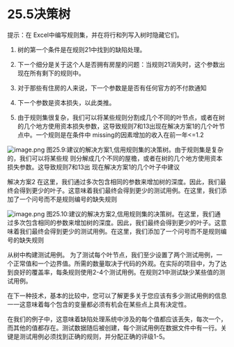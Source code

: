 # 25.5决策树

提示：在 Excel中编写规则集，并在将行和列写入树时隐藏它们。

1. 树的第一个条件是在规则21中找到的缺陷处理。

2. 下ー个细分是关于这个人是否拥有房屋的问题：当规则21消失时，这个参数出现在所有剩下的规则中。

3. 对于那些有住房的人来说，下一个参数是是否有任何官方的不付款通知

4. 下ー个参数是资本损失，以此类推。

5. 由于规则集很复杂，我们可以将某些规则分割成几个不同的叶节点，或者在树的几个地方使用资本损失参数，这导致规则7和13出现在解决方案1的几个叶节点中。一个规则是在条件中 missing的因素增加的收入在前一年<=1.2

![image.png](https://static.aiwriter.net/oG3nbKxibYYPA3NySvuJdo/6YX6xUCHUK7sKqkj9rAMv8/fb3Rp4m9tE3RnFyaatPM1R)
图25.9:建议的解决方案1,信用规则集的决策树。由于规则集是复杂的，我们可以将某些规
则分解成几个不同的屋檐，或者在树的几个地方使用资本损失参数。这导致规则7和13出
现在解决方案1的几个叶子中建议

解决方案2
在这里，我们通过多次包含相同的参数来增加树的深度。因此，我们最终会得到更少的叶子。这意味着我们最终会得到更少的测试用例。在这里，我们添加了一个问号而不是规则编号的缺失规则

![image.png](https://static.aiwriter.net/oG3nbKxibYYPA3NySvuJdo/6YX6xUCHUK7sKqkj9rAMv8/tX978HFfwWSXEMQ3x7qc4L)
图25.10:建议的解决方案2,信用规则集的决策树。在这里，我们通过多次包含相同的参数来增加树的深度。因此，我们最终会得到更少的叶子。这意味着我们最终会得到更少的测试用例。在这里，我们添加了一个问号而不是规则编号的缺失规则

从树中构建测试用例。
为了测试每个叶节点，我们至少设置了两个测试用例，一个正常值和一个边界值。所需的数量取决于代码的外观。在实际的项目中，为了达到良好的覆盖率，每条规则使用2-4个测试用例。在规则21中测试缺少某些值的测试用例。

在下一种技术，基本的比较中，您可以了解更多关于您应该有多少测试用例的信息一一这意味着每个包含的变量都必须有机会在某些点上具有决定性。

在我们的例子中，这意味着缺陷处理系统中涉及的每个值都应该丢失，每次一个，而其他的值都存在。测试数据随后被创建，每个测试用例在数据文件中有一行。关键是测试用例必须找到正确的规则，并分配正确的评级1-5。
